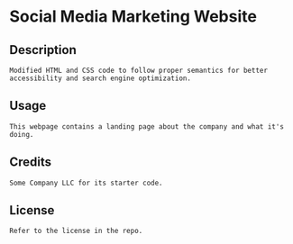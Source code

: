 # Social Media Marketing Website

## Description
    Modified HTML and CSS code to follow proper semantics for better accessibility and search engine optimization.

## Usage
    This webpage contains a landing page about the company and what it's doing.

## Credits
    Some Company LLC for its starter code.

## License
    Refer to the license in the repo.
